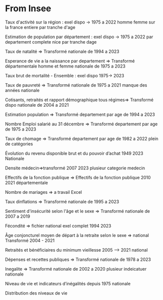 # From Insee

Taux d'activité  sur la région : exel dispo -> 1975 a 2022 homme femme sur la france entiere par tranche d'age

Estimation de population par département  : exel dispo -> 1975  a 2022 par departement complete nice par tranche dage 

Taux de natalité  => Transformé nationale de 1994 a 2023

Esperance de vie a la naissance par departement => Transformé départementale homme et femme nationale de 1975 a 2023

Taux brut de mortalité - Ensemble : exel dispo 1975-> 2023

Taux de pauvreté => Transformé nationale de 1975 a 2021 manque des années nationale

Cotisants, retraités et rapport démographique tous régimes=> Transformé dispo nationale de 2004 a 2021

Estimation population => Transformé departement par age  de 1994 a 2023

Nombre Emploi salarié au 31 décembre => Transformé departement par age  de 1975 a 2023

Taux de chomage => Transformé departement par age  de 1982 a 2022 plein de catégories

Évolution du revenu disponible brut et du pouvoir d’achat 1949 2023 Nationale

Densite médecin=>transformé 2007 2023 plusieur categorie medecin

Effectifs de la fonction publique => Effectifs de la fonction publique 2010 2021 départementale 

Nombre de mariages => a travail Excel

Taux dinflations => Transformé nationale de 1995 a 2023

Sentiment d'insécurité selon l'âge et le sexe  => Transformé  nationale de 2007 a 2019

Fécondité  => fichier national exel complet 1994 2023

Âge conjoncturel moyen de départ à la retraite selon le sexe => national Transformé 2004 - 2021

Retraités et bénéficiaires du minimum vieillesse 2005 --> 2021 national

Dépenses et recettes publiques => Transformé  nationale de 1978 a 2023

Inegalite => Transformé  nationale de 2002 a 2020 plusieur indeicatuer nationale

Niveau de vie et indicateurs d’inégalités  depuis 1975 nationale

Distribution des niveaux de vie

